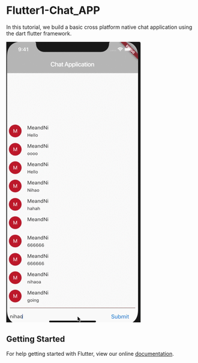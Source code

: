 # Flutter1-Chat_APP

In this tutorial, we build a basic cross platform native chat application using the dart flutter framework.  

![Flutter](assets/Flutter.gif)



## Getting Started

For help getting started with Flutter, view our online
[documentation](https://flutter.io/).
